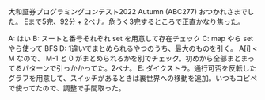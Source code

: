大和証券プログラミングコンテスト2022 Autumn (ABC277) おつかれさまでした。
Eまで5完、92分 + 2ペナ。危うく3完するところで正直かなり焦った。

A: はい
B: スートと番号それぞれ set を用意して存在チェック
C: map やら set やら使って BFS
D: 1違いでまとめられるやつのうち、最大のものを引く。 A[i] < M なので、 M-1 と 0 がまとめられるかを別でチェック。初めから全部まとまってるパターンで引っかかってた。2ペナ。
E: ダイクストラ。通行可否を反転したグラフを用意して、スイッチがあるときは裏世界への移動を追加。いつもコピペで使ってたので、調整で手間取った。